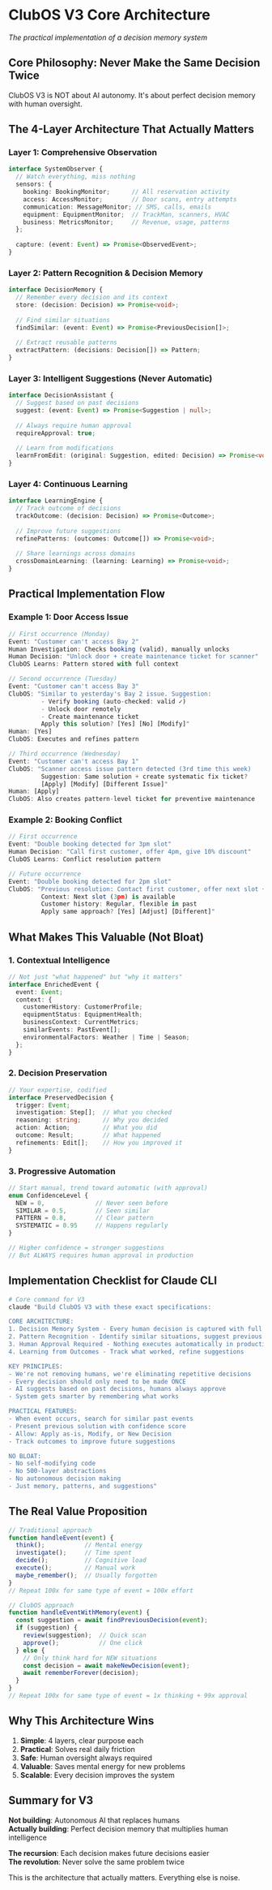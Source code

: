 # ClubOS V3 Core Architecture
*The practical implementation of a decision memory system*

## Core Philosophy: Never Make the Same Decision Twice

ClubOS V3 is NOT about AI autonomy. It's about perfect decision memory with human oversight.

## The 4-Layer Architecture That Actually Matters

### Layer 1: Comprehensive Observation
```typescript
interface SystemObserver {
  // Watch everything, miss nothing
  sensors: {
    booking: BookingMonitor;      // All reservation activity
    access: AccessMonitor;        // Door scans, entry attempts  
    communication: MessageMonitor; // SMS, calls, emails
    equipment: EquipmentMonitor;  // TrackMan, scanners, HVAC
    business: MetricsMonitor;     // Revenue, usage, patterns
  };
  
  capture: (event: Event) => Promise<ObservedEvent>;
}
```

### Layer 2: Pattern Recognition & Decision Memory
```typescript
interface DecisionMemory {
  // Remember every decision and its context
  store: (decision: Decision) => Promise<void>;
  
  // Find similar situations
  findSimilar: (event: Event) => Promise<PreviousDecision[]>;
  
  // Extract reusable patterns
  extractPattern: (decisions: Decision[]) => Pattern;
}
```

### Layer 3: Intelligent Suggestions (Never Automatic)
```typescript
interface DecisionAssistant {
  // Suggest based on past decisions
  suggest: (event: Event) => Promise<Suggestion | null>;
  
  // Always require human approval
  requireApproval: true;
  
  // Learn from modifications
  learnFromEdit: (original: Suggestion, edited: Decision) => Promise<void>;
}
```

### Layer 4: Continuous Learning
```typescript
interface LearningEngine {
  // Track outcome of decisions
  trackOutcome: (decision: Decision) => Promise<Outcome>;
  
  // Improve future suggestions
  refinePatterns: (outcomes: Outcome[]) => Promise<void>;
  
  // Share learnings across domains
  crossDomainLearning: (learning: Learning) => Promise<void>;
}
```

## Practical Implementation Flow

### Example 1: Door Access Issue
```typescript
// First occurrence (Monday)
Event: "Customer can't access Bay 2"
Human Investigation: Checks booking (valid), manually unlocks
Human Decision: "Unlock door + create maintenance ticket for scanner"
ClubOS Learns: Pattern stored with full context

// Second occurrence (Tuesday)  
Event: "Customer can't access Bay 3"
ClubOS: "Similar to yesterday's Bay 2 issue. Suggestion:
         - Verify booking (auto-checked: valid ✓)
         - Unlock door remotely
         - Create maintenance ticket
         Apply this solution? [Yes] [No] [Modify]"
Human: [Yes]
ClubOS: Executes and refines pattern

// Third occurrence (Wednesday)
Event: "Customer can't access Bay 1"
ClubOS: "Scanner access issue pattern detected (3rd time this week)
         Suggestion: Same solution + create systematic fix ticket?
         [Apply] [Modify] [Different Issue]"
Human: [Apply]
ClubOS: Also creates pattern-level ticket for preventive maintenance
```

### Example 2: Booking Conflict
```typescript
// First occurrence
Event: "Double booking detected for 3pm slot"
Human Decision: "Call first customer, offer 4pm, give 10% discount"
ClubOS Learns: Conflict resolution pattern

// Future occurrence
Event: "Double booking detected for 2pm slot"
ClubOS: "Previous resolution: Contact first customer, offer next slot + 10%
         Context: Next slot (3pm) is available
         Customer history: Regular, flexible in past
         Apply same approach? [Yes] [Adjust] [Different]"
```

## What Makes This Valuable (Not Bloat)

### 1. Contextual Intelligence
```typescript
// Not just "what happened" but "why it matters"
interface EnrichedEvent {
  event: Event;
  context: {
    customerHistory: CustomerProfile;
    equipmentStatus: EquipmentHealth;
    businessContext: CurrentMetrics;
    similarEvents: PastEvent[];
    environmentalFactors: Weather | Time | Season;
  };
}
```

### 2. Decision Preservation
```typescript
// Your expertise, codified
interface PreservedDecision {
  trigger: Event;
  investigation: Step[];  // What you checked
  reasoning: string;      // Why you decided
  action: Action;         // What you did
  outcome: Result;        // What happened
  refinements: Edit[];    // How you improved it
}
```

### 3. Progressive Automation
```typescript
// Start manual, trend toward automatic (with approval)
enum ConfidenceLevel {
  NEW = 0,              // Never seen before
  SIMILAR = 0.5,        // Seen similar
  PATTERN = 0.8,        // Clear pattern
  SYSTEMATIC = 0.95     // Happens regularly
}

// Higher confidence = stronger suggestions
// But ALWAYS requires human approval in production
```

## Implementation Checklist for Claude CLI

```bash
# Core command for V3
claude "Build ClubOS V3 with these exact specifications:

CORE ARCHITECTURE:
1. Decision Memory System - Every human decision is captured with full context
2. Pattern Recognition - Identify similar situations, suggest previous solutions  
3. Human Approval Required - Nothing executes automatically in production
4. Learning from Outcomes - Track what worked, refine suggestions

KEY PRINCIPLES:
- We're not removing humans, we're eliminating repetitive decisions
- Every decision should only need to be made ONCE
- AI suggests based on past decisions, humans always approve
- System gets smarter by remembering what works

PRACTICAL FEATURES:
- When event occurs, search for similar past events
- Present previous solution with confidence score
- Allow: Apply as-is, Modify, or New Decision
- Track outcomes to improve future suggestions

NO BLOAT:
- No self-modifying code
- No 500-layer abstractions  
- No autonomous decision making
- Just memory, patterns, and suggestions"
```

## The Real Value Proposition

```typescript
// Traditional approach
function handleEvent(event) {
  think();           // Mental energy
  investigate();     // Time spent
  decide();          // Cognitive load
  execute();         // Manual work
  maybe_remember();  // Usually forgotten
}
// Repeat 100x for same type of event = 100x effort

// ClubOS approach
function handleEventWithMemory(event) {
  const suggestion = await findPreviousDecision(event);
  if (suggestion) {
    review(suggestion);  // Quick scan
    approve();           // One click
  } else {
    // Only think hard for NEW situations
    const decision = await makeNewDecision(event);
    await rememberForever(decision);
  }
}
// Repeat 100x for same type of event = 1x thinking + 99x approval
```

## Why This Architecture Wins

1. **Simple**: 4 layers, clear purpose each
2. **Practical**: Solves real daily friction
3. **Safe**: Human oversight always required
4. **Valuable**: Saves mental energy for new problems
5. **Scalable**: Every decision improves the system

## Summary for V3

**Not building**: Autonomous AI that replaces humans  
**Actually building**: Perfect decision memory that multiplies human intelligence

**The recursion**: Each decision makes future decisions easier  
**The revolution**: Never solve the same problem twice

This is the architecture that actually matters. Everything else is noise.